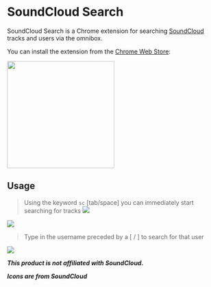 # SoundCloud Search

SoundCloud Search is a Chrome extension for searching [SoundCloud](https://soundcloud.com/) tracks and users via the omnibox.

You can install the extension from the [Chrome Web Store](https://chrome.google.com/webstore/category/apps?):

[<img src="https://github.com/gmontalvoriv/soundcloud-search/blob/master/images/chrome_store.png" width="250">](https://google.com)

## Usage

> Using the keyword `sc` [tab/space] you can immediately start searching for tracks
![](https://github.com/gmontalvoriv/soundcloud-search/blob/master/images/sc1.png)

![](https://github.com/gmontalvoriv/soundcloud-search/blob/master/images/sc2.png)

> Type in the username preceded by a [ / ] to search for that user

![](https://github.com/gmontalvoriv/soundcloud-search/blob/master/images/sc3.png)

***This product is not affiliated with SoundCloud.***

***Icons are from SoundCloud***
